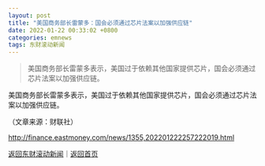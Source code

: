 ```yaml
---
layout: post
title: "美国商务部长雷蒙多：国会必须通过芯片法案以加强供应链"
date: 2022-01-22 00:33:02 +0800
categories: emnews
tags: 东财滚动新闻
---
```

> 美国商务部长雷蒙多表示，美国过于依赖其他国家提供芯片，国会必须通过芯片法案以加强供应链。

<p>美国商务部长雷蒙多表示，美国过于依赖其他国家提供芯片，国会必须通过芯片法案以加强供应链。</p><p class="em_media">（文章来源：财联社）</p>

<http://finance.eastmoney.com/news/1355,202201222257222019.html>

[返回东财滚动新闻](//finews.withounder.com/emnews/)｜[返回首页](//finews.withounder.com/)